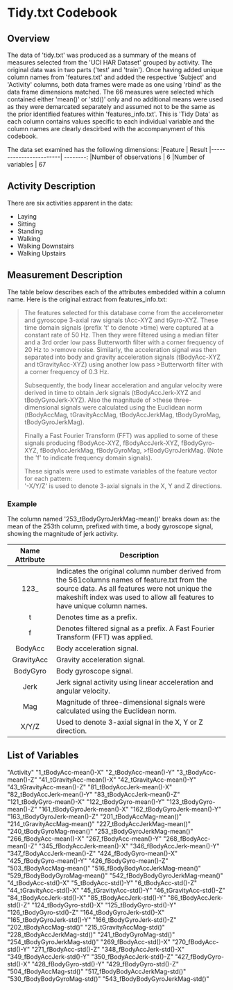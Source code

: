 # Tidy.txt Codebook
## Overview
The data of 'tidy.txt' was produced as a summary of the means of measures selected
from the 'UCI HAR Dataset' grouped by activity.  The original data was in two parts ('test' and 'train'). Once having added unique column names from 'features.txt' and added the respective 'Subject' and 'Activity' columns, both data frames were made as one using 'rbind' as the data frame dimensions matched. The 66 measures were selected which contained either 'mean()' or 'std()' only and no additional means were used as they were demarcated separately and assumed not to be the same as the prior identified features within 'features_info.txt'. This is 'Tidy Data' as each column contains values specific to each individual variable and the column names are clearly descirbed with the accompanyment of this codebook.

The data set examined has the following dimensions:
|Feature                 |   Result
|------------------------| --------:
|Number of observations  |        6
|Number of variables     |       67


## Activity Description
There are six activities apparent in the data:
* Laying
* Sitting
* Standing
* Walking
* Walking Downstairs
* Walking Upstairs


## Measurement Description
The table below describes each of the attributes embedded within a column name. 
Here is the original extract from features_info.txt:

>The features selected for this database come from the accelerometer and gyroscope 3-axial raw signals tAcc-XYZ and tGyro-XYZ. These time domain signals (prefix 't' to denote >time) were captured at a constant rate of 50 Hz. Then they were filtered using a median filter and a 3rd order low pass Butterworth filter with a corner frequency of 20 Hz to >remove noise. Similarly, the acceleration signal was then separated into body and gravity acceleration signals (tBodyAcc-XYZ and tGravityAcc-XYZ) using another low pass >Butterworth filter with a corner frequency of 0.3 Hz. 
>
>Subsequently, the body linear acceleration and angular velocity were derived in time to obtain Jerk signals (tBodyAccJerk-XYZ and tBodyGyroJerk-XYZ). Also the magnitude of >these three-dimensional signals were calculated using the Euclidean norm (tBodyAccMag, tGravityAccMag, tBodyAccJerkMag, tBodyGyroMag, tBodyGyroJerkMag). 
>
>Finally a Fast Fourier Transform (FFT) was applied to some of these signals producing fBodyAcc-XYZ, fBodyAccJerk-XYZ, fBodyGyro-XYZ, fBodyAccJerkMag, fBodyGyroMag, >fBodyGyroJerkMag. (Note the 'f' to indicate frequency domain signals). 
>
>These signals were used to estimate variables of the feature vector for each pattern:  
>'-X/Y/Z' is used to denote 3-axial signals in the X, Y and Z directions.

### Example
The column named '253_tBodyGyroJerkMag-mean()' breaks down as: the mean of the 253th column, prefixed with time, a body gyroscope signal, showing the magnitude of jerk activity.

|Name Attribute     | Description|
|:-----------------:| ------------------------------------------------------------|
|123_               | Indicates the original column number derived from the 561columns names of feature.txt from the source data. As all features were not unique the makeshift index was used to allow all features to have unique column names.|  
|t                  | Denotes time as a prefix.
|f                  | Denotes filtered signal as a prefix. A Fast Fourier Transform (FFT) was applied.
|BodyAcc            | Body acceleration signal.
|GravityAcc         | Gravity acceleration signal.
|BodyGyro           | Body gyroscope signal.
|Jerk               | Jerk signal activity using linear acceleration and angular velocity.
|Mag                | Magnitude of three-dimensional signals were calculated using the Euclidean norm.
|X/Y/Z              | Used to denote 3-axial signal in the X, Y or Z direction.

## List of Variables
"Activity" 
"1_tBodyAcc-mean()-X" 
"2_tBodyAcc-mean()-Y" 
"3_tBodyAcc-mean()-Z" 
"41_tGravityAcc-mean()-X" 
"42_tGravityAcc-mean()-Y" 
"43_tGravityAcc-mean()-Z" 
"81_tBodyAccJerk-mean()-X" 
"82_tBodyAccJerk-mean()-Y" 
"83_tBodyAccJerk-mean()-Z" 
"121_tBodyGyro-mean()-X" 
"122_tBodyGyro-mean()-Y"
"123_tBodyGyro-mean()-Z"
"161_tBodyGyroJerk-mean()-X" 
"162_tBodyGyroJerk-mean()-Y"
"163_tBodyGyroJerk-mean()-Z"
"201_tBodyAccMag-mean()"
"214_tGravityAccMag-mean()"
"227_tBodyAccJerkMag-mean()"
"240_tBodyGyroMag-mean()" 
"253_tBodyGyroJerkMag-mean()" 
"266_fBodyAcc-mean()-X" 
"267_fBodyAcc-mean()-Y" 
"268_fBodyAcc-mean()-Z" 
"345_fBodyAccJerk-mean()-X" 
"346_fBodyAccJerk-mean()-Y" 
"347_fBodyAccJerk-mean()-Z" 
"424_fBodyGyro-mean()-X" 
"425_fBodyGyro-mean()-Y" 
"426_fBodyGyro-mean()-Z" 
"503_fBodyAccMag-mean()" 
"516_fBodyBodyAccJerkMag-mean()" 
"529_fBodyBodyGyroMag-mean()" 
"542_fBodyBodyGyroJerkMag-mean()" 
"4_tBodyAcc-std()-X" 
"5_tBodyAcc-std()-Y" 
"6_tBodyAcc-std()-Z" 
"44_tGravityAcc-std()-X" 
"45_tGravityAcc-std()-Y"
"46_tGravityAcc-std()-Z"
"84_tBodyAccJerk-std()-X"
"85_tBodyAccJerk-std()-Y"
"86_tBodyAccJerk-std()-Z"
"124_tBodyGyro-std()-X"
"125_tBodyGyro-std()-Y"
"126_tBodyGyro-std()-Z"
"164_tBodyGyroJerk-std()-X"
"165_tBodyGyroJerk-std()-Y"
"166_tBodyGyroJerk-std()-Z"
"202_tBodyAccMag-std()"
"215_tGravityAccMag-std()"
"228_tBodyAccJerkMag-std()"
"241_tBodyGyroMag-std()"
"254_tBodyGyroJerkMag-std()"
"269_fBodyAcc-std()-X" 
"270_fBodyAcc-std()-Y" 
"271_fBodyAcc-std()-Z" 
"348_fBodyAccJerk-std()-X" 
"349_fBodyAccJerk-std()-Y" 
"350_fBodyAccJerk-std()-Z" 
"427_fBodyGyro-std()-X" 
"428_fBodyGyro-std()-Y" 
"429_fBodyGyro-std()-Z" 
"504_fBodyAccMag-std()" 
"517_fBodyBodyAccJerkMag-std()" 
"530_fBodyBodyGyroMag-std()" 
"543_fBodyBodyGyroJerkMag-std()"
